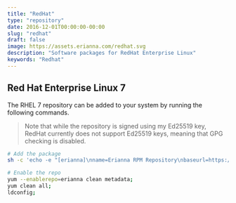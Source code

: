 ```yaml
---
title: "RedHat"
type: "repository"
date: 2016-12-01T00:00:00-00:00
slug: "redhat"
draft: false
image: https://assets.erianna.com/redhat.svg
description: "Software packages for RedHat Enterprise Linux"
keywords: "Redhat"
---
```


## Red Hat Enterprise Linux 7

The RHEL 7 repository can be added to your system by running the following commands.

> Note that while the repository is signed using my Ed25519 key, RedHat currently does not support Ed25519 keys, meaning that GPG checking is disabled.

```bash
# Add the package
sh -c 'echo -e "[erianna]\nname=Erianna RPM Repository\nbaseurl=https://rpm.erianna.com/RHEL/7/x86_64\nenabled=1\ngpgcheck=0\nprotect=1\ngpgkey=https://www.erianna.com/key.asc" > /etc/yum.repos.d/rpm.erianna.com.repo';

# Enable the repo
yum --enablerepo=erianna clean metadata;
yum clean all;
ldconfig;
```